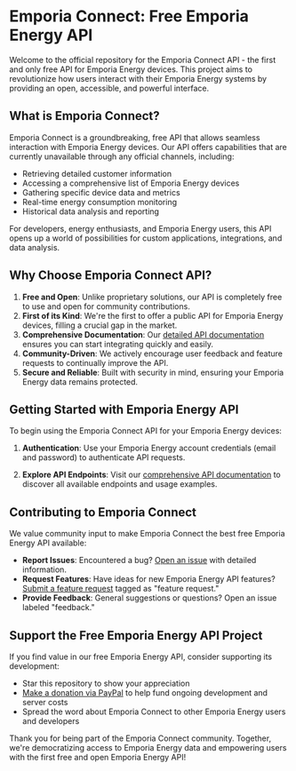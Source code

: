# Emporia Connect: Free Emporia Energy API

Welcome to the official repository for the Emporia Connect API - the first and only free API for Emporia Energy devices. This project aims to revolutionize how users interact with their Emporia Energy systems by providing an open, accessible, and powerful interface.

## What is Emporia Connect?

Emporia Connect is a groundbreaking, free API that allows seamless interaction with Emporia Energy devices. Our API offers capabilities that are currently unavailable through any official channels, including:

- Retrieving detailed customer information
- Accessing a comprehensive list of Emporia Energy devices
- Gathering specific device data and metrics
- Real-time energy consumption monitoring
- Historical data analysis and reporting

For developers, energy enthusiasts, and Emporia Energy users, this API opens up a world of possibilities for custom applications, integrations, and data analysis.

## Why Choose Emporia Connect API?

1. **Free and Open**: Unlike proprietary solutions, our API is completely free to use and open for community contributions.
2. **First of its Kind**: We're the first to offer a public API for Emporia Energy devices, filling a crucial gap in the market.
3. **Comprehensive Documentation**: Our [detailed API documentation](https://emporia-connect.xyt.co.za/api/documentation) ensures you can start integrating quickly and easily.
4. **Community-Driven**: We actively encourage user feedback and feature requests to continually improve the API.
5. **Secure and Reliable**: Built with security in mind, ensuring your Emporia Energy data remains protected.

## Getting Started with Emporia Energy API

To begin using the Emporia Connect API for your Emporia Energy devices:

1. **Authentication**: Use your Emporia Energy account credentials (email and password) to authenticate API requests.

2. **Explore API Endpoints**: Visit our [comprehensive API documentation](https://emporia-connect.xyt.co.za/api/documentation) to discover all available endpoints and usage examples.

## Contributing to Emporia Connect

We value community input to make Emporia Connect the best free Emporia Energy API available:

- **Report Issues**: Encountered a bug? [Open an issue](https://github.com/T3chW1zard/emporia-connect/issues/new) with detailed information.
- **Request Features**: Have ideas for new Emporia Energy API features? [Submit a feature request](https://github.com/T3chW1zard/emporia-connect/issues/new) tagged as "feature request."
- **Provide Feedback**: General suggestions or questions? Open an issue labeled "feedback."

## Support the Free Emporia Energy API Project

If you find value in our free Emporia Energy API, consider supporting its development:

- Star this repository to show your appreciation
- [Make a donation via PayPal](https://www.paypal.com/donate/?hosted_button_id=GT7JG2LEZBQZA) to help fund ongoing development and server costs
- Spread the word about Emporia Connect to other Emporia Energy users and developers

Thank you for being part of the Emporia Connect community. Together, we're democratizing access to Emporia Energy data and empowering users with the first free and open Emporia Energy API!
